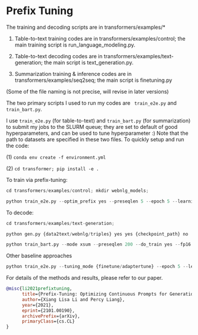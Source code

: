 # Prefix Tuning

The training and decoding scripts are in transformers/examples/*


1. Table-to-text training codes are in transformers/examples/control; the main training script is run_language_modeling.py. 

2. Table-to-text decoding codes are in transformers/examples/text-generation; the main script is text_generation.py. 

3. Summarization training & inference codes are in transformers/examples/seq2seq; the main script is finetuning.py


(Some of the file naming is not precise, will revise in later versions)

The two primary scripts I used to run my codes are `` train_e2e.py`` and ``train_bart.py``.

I use ``train_e2e.py`` (for table-to-text) and ``train_bart.py`` (for summarization) to submit my jobs to the SLURM queue; 
they are set to default of good hyperparameters, and can be used to tune hyperparameter :) Note that the path to datasets are specified in these two files.
To quickly setup and run the code: 

(1) 
``conda env create -f environment.yml``

(2)
``cd transformer; pip install -e .``

To train via prefix-tuning:

```python
cd transformers/examples/control; mkdir webnlg_models;

python train_e2e.py --optim_prefix yes --preseqlen 5 --epoch 5 --learning_rate 0.00005 --mode webnlg --bsz 5 --seed 101
```

To decode: 
```python
cd transformers/examples/text-generation;

python gen.py {data2text/webnlg/triples} yes yes {checkpoint_path} no
```

```python
python train_bart.py --mode xsum --preseqlen 200 --do_train yes --fp16 yes --bsz 16  --epoch 30  --gradient_accumulation_step 3 --learning_rate 0.00005  --mid_dim 800
```


Other baseline approaches 
```python
python train_e2e.py --tuning_mode {finetune/adaptertune} --epoch 5 --learning_rate 0.00005 --mode webnlg --bsz 5 --seed 101
```


For details of the methods and results, please refer to our paper. 

```bibtex
@misc{li2021prefixtuning,
      title={Prefix-Tuning: Optimizing Continuous Prompts for Generation}, 
      author={Xiang Lisa Li and Percy Liang},
      year={2021},
      eprint={2101.00190},
      archivePrefix={arXiv},
      primaryClass={cs.CL}
}
```
